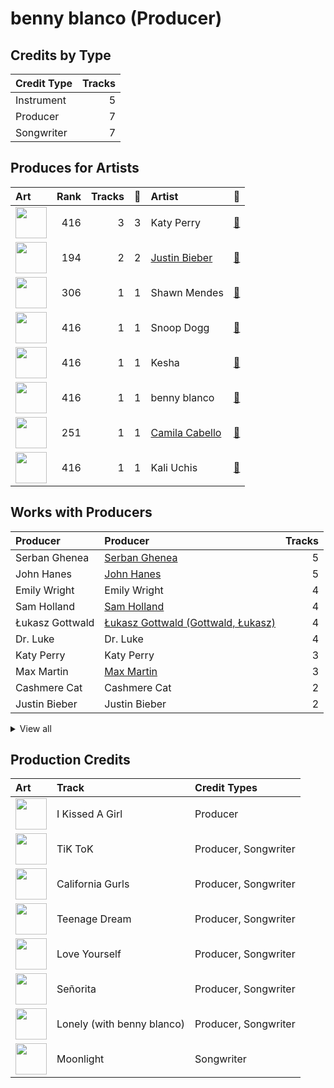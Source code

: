 # benny blanco (Producer)

## Credits by Type

| Credit Type | Tracks |
|:---|---:|
| Instrument | 5 |
| Producer | 7 |
| Songwriter | 7 |

## Produces for Artists

| Art | Rank | Tracks | 💚 | Artist | 🔗 |
|:---|---:|---:|---:|:---|:---|
| <img src="https://i.scdn.co/image/ab6761610000e5eb5e5f676a99a81dba06cc3db6" alt="" width="50" /> | 416 | 3 | 3 | Katy Perry | [🔗](https://open.spotify.com/artist/6jJ0s89eD6GaHleKKya26X) |
| <img src="https://i.scdn.co/image/ab6761610000e5eb8ae7f2aaa9817a704a87ea36" alt="" width="50" /> | 194 | 2 | 2 | [Justin Bieber](../../artists/justin_bieber/overview.md) | [🔗](https://open.spotify.com/artist/1uNFoZAHBGtllmzznpCI3s) |
| <img src="https://i.scdn.co/image/ab6761610000e5ebd56712ef06c48938329731e1" alt="" width="50" /> | 306 | 1 | 1 | Shawn Mendes | [🔗](https://open.spotify.com/artist/7n2wHs1TKAczGzO7Dd2rGr) |
| <img src="https://i.scdn.co/image/ab6761610000e5eb9a398209a4ef3360dce2dec4" alt="" width="50" /> | 416 | 1 | 1 | Snoop Dogg | [🔗](https://open.spotify.com/artist/7hJcb9fa4alzcOq3EaNPoG) |
| <img src="https://i.scdn.co/image/ab6761610000e5eb2ac07249400857d8b16dc17a" alt="" width="50" /> | 416 | 1 | 1 | Kesha | [🔗](https://open.spotify.com/artist/6LqNN22kT3074XbTVUrhzX) |
| <img src="https://i.scdn.co/image/ab6761610000e5eb860c37890942e05e58c19372" alt="" width="50" /> | 416 | 1 | 1 | benny blanco | [🔗](https://open.spotify.com/artist/5CiGnKThu5ctn9pBxv7DGa) |
| <img src="https://i.scdn.co/image/ab6761610000e5eb7ffadf2671159fbfdc5c87f4" alt="" width="50" /> | 251 | 1 | 1 | [Camila Cabello](../../artists/camila_cabello/overview.md) | [🔗](https://open.spotify.com/artist/4nDoRrQiYLoBzwC5BhVJzF) |
| <img src="https://i.scdn.co/image/ab6761610000e5eb51dfdac248da65a860963b68" alt="" width="50" /> | 416 | 1 | 1 | Kali Uchis | [🔗](https://open.spotify.com/artist/1U1el3k54VvEUzo3ybLPlM) |

## Works with Producers

| Producer | Producer | Tracks |
|:---|:---|---:|
| Serban Ghenea | [Serban Ghenea](../serban_ghenea/overview.md) | 5 |
| John Hanes | [John Hanes](../john_hanes/overview.md) | 5 |
| Emily Wright | Emily Wright | 4 |
| Sam Holland | [Sam Holland](../sam_holland/overview.md) | 4 |
| Łukasz Gottwald | [Łukasz Gottwald (Gottwald, Łukasz)](../łukasz_gottwald_(gottwald,_łukasz)/overview.md) | 4 |
| Dr. Luke | Dr. Luke | 4 |
| Katy Perry | Katy Perry | 3 |
| Max Martin | [Max Martin](../max_martin/overview.md) | 3 |
| Cashmere Cat | Cashmere Cat | 2 |
| Justin Bieber | Justin Bieber | 2 |


<details>
<summary>View all</summary>

| Producer | Producer | Tracks |
|:---|:---|---:|
| Bonnie McKee | Bonnie McKee | 2 |
| Fred Falke | Fred Falke | 1 |
| Kali Uchis | Kali Uchis | 1 |
| Aniela Gottwald | Aniela Gottwald | 1 |
| Ed Sheeran | Ed Sheeran | 1 |
| Shawn Mendes | Shawn Mendes | 1 |
| Cathy Dennis | Cathy Dennis | 1 |
| Josh Gudwin | [Josh Gudwin](../josh_gudwin/overview.md) | 1 |
| Andrew Watt | Andrew Watt | 1 |
| Nick Banns | Nick Banns | 1 |
| Calvin Broadus | Calvin Broadus | 1 |
| Mike Caffrey | Mike Caffrey | 1 |
| Tina Kennedy | Tina Kennedy | 1 |
| Nathaniel Alford | Nathaniel Alford | 1 |
| Jack Patterson | Jack Patterson | 1 |
| Paul LaMalfa | Paul LaMalfa | 1 |
| Zubin Thakkar | Zubin Thakkar | 1 |
| Charli XCX | Charli XCX | 1 |
| FINNEAS | [FINNEAS](../finneas/overview.md) | 1 |
| Ali Tamposi | Ali Tamposi | 1 |
| Camila Cabello | Camila Cabello | 1 |
| Kesha | Kesha | 1 |

</details>


## Production Credits

| Art | Track | Credit Types |
|:---|:---|:---|
| <img src="https://i.scdn.co/image/ab67616d0000b273b53a4da797ba5472d3330b69" alt="" width="50" /> | I Kissed A Girl | Producer |
| <img src="https://i.scdn.co/image/ab67616d0000b2737a6339d6ddfd579f77559b3c" alt="" width="50" /> | TiK ToK | Producer, Songwriter |
| <img src="https://i.scdn.co/image/ab67616d0000b273d5f3739fca04299590fffe59" alt="" width="50" /> | California Gurls | Producer, Songwriter |
| <img src="https://i.scdn.co/image/ab67616d0000b273d5f3739fca04299590fffe59" alt="" width="50" /> | Teenage Dream | Producer, Songwriter |
| <img src="https://i.scdn.co/image/ab67616d0000b273f46b9d202509a8f7384b90de" alt="" width="50" /> | Love Yourself | Producer, Songwriter |
| <img src="https://i.scdn.co/image/ab67616d0000b2735f53c0dbe5190a0af0fa28f3" alt="" width="50" /> | Señorita | Producer, Songwriter |
| <img src="https://i.scdn.co/image/ab67616d0000b27383b22beb73e2014b20159685" alt="" width="50" /> | Lonely (with benny blanco) | Producer, Songwriter |
| <img src="https://i.scdn.co/image/ab67616d0000b27381fccd758776d16b87721b17" alt="" width="50" /> | Moonlight | Songwriter |